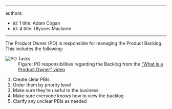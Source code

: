 

---
authors:
  - id: 1
    title: Adam Cogan
  - id: 4
    title: Ulysses Maclaren
---




<span class='intro'> The Product Owner (PO) is responsible for managing the Product Backlog. This includes the following&#58; 
<dl class="image"><dt> 
      <img src="/PublishingImages/po-tasks.jpg" alt="PO Tasks" /> 
   </dt><dd>Figure&#58; PO responsibilities regarding the Backlog from the 
      <a href="http&#58;//www.youtube.com/watch?v=3eljozEWpf8" target="_blank">“What is a Product Owner”​ video</a>​</dd></dl> </span>

<ol><li>Create clear PBIs</li><li>Order them by priority level</li><li>Make sure they’re useful to the business</li><li>Make sure everyone knows how to view the backlog</li>
   <li>Clarify any unclear PBIs as needed​</li></ol>



